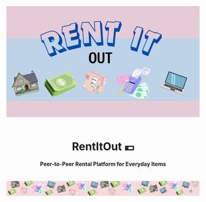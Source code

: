 <a name="readme-top"></a>
<div align="center">
  <img src="Malika.png" alt="Description of the image">
</div>
<div align="center">
  <br>
  <h1>RentItOut 💶</h1>
  <h4>Peer-to-Peer Rental Platform for Everyday Items</h4> &nbsp;<br>
</div>
<div align="center">
  <img src="Ana.png" alt="Description of the image">
</div>
